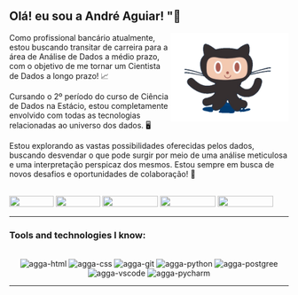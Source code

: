 ## Olá! eu sou a André Aguiar! "👋 

<img align="right" alt="GIF" height="160px" src="https://github.com/andregustavoaguiar/andregustavoaguiar/blob/main/teste-unscreen.gif" alt="Descrição da Imagem">
  
<p>Como profissional bancário atualmente, estou buscando transitar de carreira para a área de Análise de Dados a médio prazo, com o objetivo de me tornar um Cientista de Dados a longo prazo! 📈</p>
<p>Cursando o 2º período do curso de Ciência de Dados na Estácio, estou completamente envolvido com todas as tecnologias relacionadas ao universo dos dados. 🖥️</p>
<p>Estou explorando as vastas possibilidades oferecidas pelos dados, buscando desvendar o que pode surgir por meio de uma análise meticulosa e uma interpretação perspicaz dos mesmos. Estou sempre em busca de novos desafios e oportunidades de colaboração! 🚀</p>


<br>

<div style="display: inline-block" align="center">
  <a href="https://www.linkedin.com/in/andre-aguiar-3990a517b/" target="_black"><img height="20" width="80" src="https://img.shields.io/badge/LinkedIn-0077B5?style=plastic&logo=linkedin&logoColor=white"></a>
  <a href="mailto:aggaguiar@gmail.com" target="_black"><img height="20" width="80" src="https://img.shields.io/badge/Gmail-D14836?style=plastic&logo=gmail&logoColor=white"></a>
  <a href="https://github.com/andregustavoaguiar" target="_black"><img height="20" width="100" src="https://img.shields.io/badge/Follow me-100000?style=plastic&logo=github&logoColor=white"></a>
  <a href="https://instagram.com/andregustavo.aguiar" target="_blank"><img height="20" width="100" src="https://img.shields.io/badge/Instagram-E4405F?style=plastic&logo=instagram&logoColor=white"></a>
  <a href="https://wa.me/+5522999669922" target="_black"><img height="20" width="100" src="https://img.shields.io/badge/WhatsApp-25D366?style=plastic&logo=WhatsApp&logoColor=white"></a>
</div>

<hr>

### Tools and technologies I know:

<br>
<div style="display: inline_block" align="center">
<img alt="agga-html" height="50" width="60" src="https://cdn.jsdelivr.net/gh/devicons/devicon@latest/icons/html5/html5-original-wordmark.svg" /> 
<img alt="agga-css" height="50" width="60" src="https://cdn.jsdelivr.net/gh/devicons/devicon@latest/icons/css3/css3-original-wordmark.svg" /> 
<img alt="agga-git" height="50" width="60" src="https://cdn.jsdelivr.net/gh/devicons/devicon@latest/icons/git/git-original-wordmark.svg" /> 
<img alt="agga-python" height="50" width="60" src="https://cdn.jsdelivr.net/gh/devicons/devicon@latest/icons/python/python-original-wordmark.svg" />
<img alt="agga-postgree" height="50" width="60" src="https://cdn.jsdelivr.net/gh/devicons/devicon@latest/icons/postgresql/postgresql-original-wordmark.svg" /> 
<img alt="agga-vscode" height="50" width="60" src="https://cdn.jsdelivr.net/gh/devicons/devicon@latest/icons/vscode/vscode-original-wordmark.svg" />
<img alt="agga-pycharm" height="50" width="60" src="https://cdn.jsdelivr.net/gh/devicons/devicon@latest/icons/pycharm/pycharm-original.svg" />
</div>

<hr>
